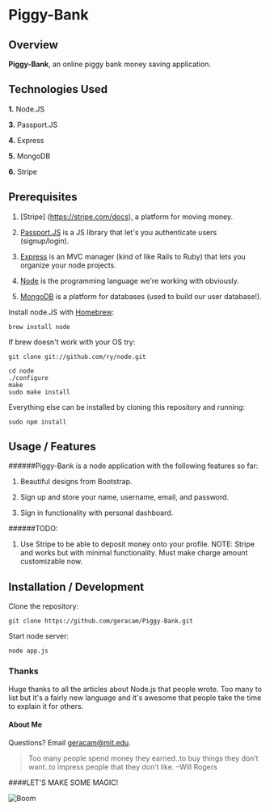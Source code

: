 # Piggy-Bank

## Overview

**Piggy-Bank**, an online piggy bank money saving application.


## Technologies Used 

**1.** Node.JS

**3.** Passport.JS

**4.** Express

**5.** MongoDB

**6.** Stripe

## Prerequisites

1. [Stripe] (<https://stripe.com/docs>), a platform for moving money.

2. [Passport.JS](<http://passportjs.org/>) is a JS library that let's you authenticate users (signup/login).
3. [Express](<http://expressjs.com/>) is an MVC manager (kind of like Rails to Ruby) that lets you organize your node projects.

4. [Node](<http://nodejs.org/>) is the programming language we're working with obviously.

5. [MongoDB](<http://www.mongodb.org/>) is a platform for databases (used to build our user database!).

Install node.JS with [Homebrew](<http://brew.sh/>):

	brew install node
	
If brew doesn't work with your OS try:

	git clone git://github.com/ry/node.git
	
	cd node
	./configure
	make
	sudo make install


Everything else can be installed by cloning this repository and running:

	sudo npm install 

## Usage / Features

######Piggy-Bank is a node application with the following features so far:

1.  Beautiful designs from Bootstrap.

2.  Sign up and store your name, username, email, and password.

3.  Sign in functionality with personal dashboard.


######TODO:

1.  Use Stripe to be able to deposit money onto your profile. NOTE: Stripe and works but with minimal functionality. Must make charge amount customizable now.



## Installation / Development

Clone the repository:


	git clone https://github.com/geracam/Piggy-Bank.git
	


Start node server:

	node app.js


### Thanks

Huge thanks to all the articles about Node.js that people wrote. Too many to list but it's a fairly new language and it's awesome that people take the time to explain it for others.

#### About Me

Questions? Email <geracam@mit.edu>. 


> Too many people spend money they earned..to buy things they don’t want..to impress people that they don’t like. –Will Rogers

####LET'S MAKE SOME MAGIC!


![Boom](http://www.mememaker.net/static/images/memes/201476.jpg)

